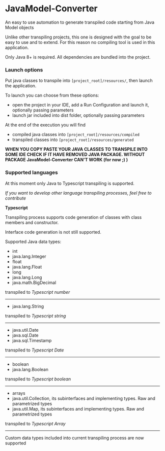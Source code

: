 # JavaModel-Converter
An easy to use automation to generate transpiled code starting from Java Model objects

Unlike other transpiling projects, this one is designed with the goal to be easy to use and to extend. For this reason no compiling tool is used in this application.

Only Java 8+ is required. All dependencies are bundled into the project.

### Launch options

Put java classes to transpile into `[project_root]/resources/`, then launch the application.

To launch you can choose from these options:

- open the project in your IDE, add a Run Configuration and launch it, optionally passing parameters
- launch jar included into dist folder, optionally passing parameters

At the end of the execution you will find

- compiled java classes into `[project_root]/resources/compiled`
- transpiled classes into `[project_root]/resources/generated`

**WHEN YOU COPY PASTE YOUR JAVA CLASSES TO TRANSPILE INTO SOME IDE CHECK IF IT HAVE REMOVED JAVA PACKAGE. WITHOUT PACKAGE JavaModel-Converter CAN'T WORK (for now ;) )**

### Supported languages

At this moment only Java to Typescript transpiling is supported.

*If you want to develop other language transpiling processes, feel free to contribute*


**Typescript**

Transpiling process supports code generation of classes with class members and constructor.

Interface code generation is not still supported.

Supported Java data types:

- int
- java.lang.Integer
- float
- java.lang.Float
- long
- java.lang.Long
- java.math.BigDecimal

transpiled to *Typescript number*

----------------------

- java.lang.String

transpiled to *Typescript string*

----------------------

- java.util.Date
- java.sql.Date
- java.sql.Timestamp

transpiled to *Typescript Date*

----------------------

- boolean
- java.lang.Boolean

transpiled to *Typescript boolean*

----------------------

- arrays
- java.util.Collection, its subinterfaces and implementing types. Raw and parametrized types
- java.util.Map, its subinterfaces and implementing types. Raw and parametrized types

transpiled to *Typescript Array*

---------------------

Custom data types included into current transpiling process are now supported
